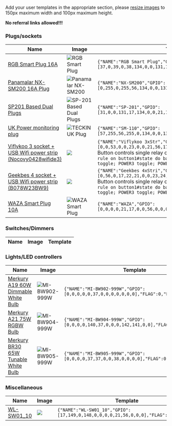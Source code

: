 Add your user templates in the appropriate section, please [resize images](https://img-resize.com/) to 150px maximum width and 100px maximum height. 

**No referral links allowed!!!**

### Plugs/sockets 
|Name|Image|Template	 						                              								              	|
|-----------|------------|----------------------------------------------------------------------|
|[RGB Smart Plug 16A](https://www.aliexpress.com/item/ET-Smart-Plug-Wifi-Socket-With-Switch-Phone-APP-Voice-Remote-Control-Monitor-Smart-Timing-Switch/32964036349.html?spm=a2g0s.9042311.0.0.6ce44c4da0LQpv)|![RGB Smart Plug](https://i.postimg.cc/YStMTTFq/rgbsmartplug.jpg)|`{"NAME":"RGB Smart Plug","GPIO":[37,0,39,0,38,134,0,0,131,17,132,21,0],"FLAG":0,"BASE":45}`|
|[Panamalar NX-SM200 16A Plug](https://www.amazon.de/gp/product/B07JBRRW1M/)|![Panamalar NX-SM200](https://i.postimg.cc/ZK4TkrgG/nxsm200.jpg)|`{"NAME":"NX-SM200","GPIO":[0,255,0,255,56,134,0,0,131,17,132,21,0],"FLAG":0,"BASE":45}`|
|[SP201 Based Dual Plugs](https://www.amazon.com/gp/product/B07L63S731)|![SP-201 Based Dual Plugs](https://i.postimg.cc/fLQgjcVT/61-B2-O12-LOOL-SL1500.jpg)|`{"NAME":"SP-201","GPIO":[31,0,0,131,17,134,0,0,21,18,132,22,0],"FLAG":0,"BASE":45}`|
|[UK Power monitoring plug](https://www.amazon.co.uk/TECKIN-Outlet-Wireless-Control-Required/dp/B07D7C74RQ/)|![TECKIN UK Plug](https://i.postimg.cc/02xRdWH3/TECKIN-419c-Rq0-U6x-L-SL1001.jpg)|`{"NAME":"SM-110","GPIO":[57,255,56,255,0,134,0,0,131,17,132,21,0],"FLAG":0,"BASE":45}`|
[Viflykoo 3 socket + USB Wifi power strip (Nocovy0428wifide3)](https://www.amazon.de/gp/product/B0779RF8NY)|![](https://images-na.ssl-images-amazon.com/images/I/61cW9rz82dL._SL1000_.jpg)|`{"NAME":"Viflykoo 3xStr","GPIO":[0,0,53,0,0,23,0,0,21,56,17,24,22],"FLAG":1,"BASE":18}`<BR>Button controls single relay only. Use rule to switch other relays. <br>`rule on button1#state do backlog POWER1 toggle; POWER2 toggle; POWER3 toggle; POWER4 toggle endon`|
[Geekbes 4 socket + USB Wifi power strip (B078W23BW9)](https://www.amazon.de/gp/product/B078W23BW9)|![](https://images-na.ssl-images-amazon.com/images/I/516dkAyhUCL._SL1000_.jpg)|`{"NAME":"Geekbes 4xStri","GPIO":[0,56,0,17,22,21,0,0,23,24,25,0,0],"FLAG":1,"BASE":18}`<BR>Button controls single relay only. Use rule to switch other relays. <br>`rule on button1#state do backlog POWER1 toggle; POWER2 toggle; POWER3 toggle; POWER4 toggle; POWER5 toggle endon`|
|[WAZA Smart Plug 10A](https://www.amazon.it/gp/product/B07BXTYVJ9/ref=ppx_yo_dt_b_asin_title_o00_s00?ie=UTF8&psc=1)|![WAZA Smart Plug](https://images-na.ssl-images-amazon.com/images/I/31g4uLv1pTL._SS40_.jpg)|`{"NAME":"WAZA","GPIO":[0,0,0,0,21,17,0,0,56,0,0,0,0],"FLAG":1,"BASE":18}`|

### Switches/Dimmers
|Name|Image|Template	 												                                             			|
|-----------|------------|----------------------------------------------------------------------|

### Lights/LED controllers
|Name|Image|Template	 														              	|
|-----------|------------|----------------------------------------------------------------------|
|[Merkury A19 60W Dimmable White Bulb](https://www.walmart.com/ip/Merkury-Innovations-A19-Smart-Light-Bulb-60W-Dimmable-White-LED-1-Pack/512088827)|![MI-BW902-999W](https://i.postimg.cc/gkJfzyqw/MI-BW922-999-W.jpg)|`{"NAME":"MI-BW902-999W","GPIO":[0,0,0,0,0,37,0,0,0,0,0,0,0],"FLAG":0,"BASE":18}`
|[Merkury A21 75W RGBW Bulb](https://www.walmart.com/ip/Merkury-Innovations-A21-Smart-Light-Bulb-75W-Color-LED-1-Pack/254063201)|![MI-BW904-999W](https://i.postimg.cc/hjh3QNMz/MI-BW904-999-W.jpg)|`{"NAME":"MI-BW904-999W","GPIO":[0,0,0,0,140,37,0,0,0,142,141,0,0],"FLAG":1,"BASE":69}`
|[Merkury BR30 65W Tunable White Bulb](https://www.walmart.com/ip/Merkury-Innovations-BR30-Smart-Light-Bulb-65W-Tunable-White-LED-1-Pack/404320234)|![MI-BW905-999W](https://i.postimg.cc/yNkmWdpy/MI-BW905-999-W.jpg)|`{"NAME":"MI-BW905-999W","GPIO":[0,0,0,0,37,37,0,0,38,0,0,0,0],"FLAG":0,"BASE":18}`

### Miscellaneous
|Name|Image|Template	 														              	|
|-----------|------------|----------------------------------------------------------------------|
|[WL-SW01_10](WL-SW01_10-WiFi-Smart-Switch)|![](https://i.postimg.cc/Fz1YDhyW/sw10.jpg)|`{"NAME":"WL-SW01_10","GPIO":[17,149,0,148,0,0,0,0,21,56,0,0,0],"FLAG":0,"BASE":1}`
